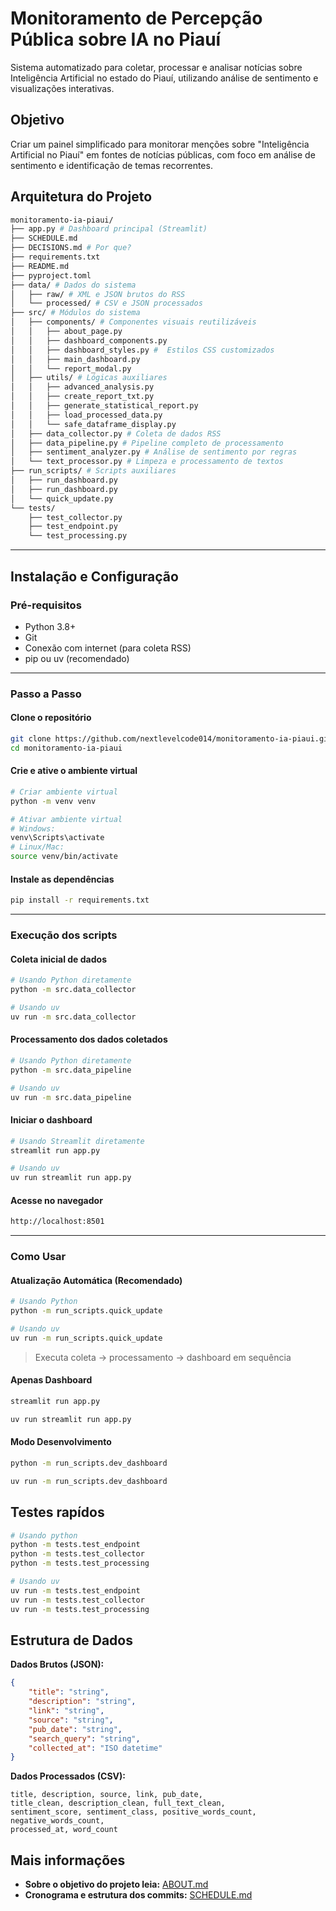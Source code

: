 # Monitoramento de Percepção Pública sobre IA no Piauí

Sistema automatizado para coletar, processar e analisar notícias sobre Inteligência Artificial no estado do Piauí, utilizando análise de sentimento e visualizações interativas.

## Objetivo

Criar um painel simplificado para monitorar menções sobre "Inteligência Artificial no Piauí" em fontes de notícias públicas, com foco em análise de sentimento e identificação de temas recorrentes.

## Arquitetura do Projeto

```bash
monitoramento-ia-piaui/
├── app.py # Dashboard principal (Streamlit)
├── SCHEDULE.md 
├── DECISIONS.md # Por que?
├── requirements.txt 
├── README.md
├── pyproject.toml
├── data/ # Dados do sistema
│   ├── raw/ # XML e JSON brutos do RSS
│   └── processed/ # CSV e JSON processados
├── src/ # Módulos do sistema
│   ├── components/ # Componentes visuais reutilizáveis
│   │   ├── about_page.py
│   │   ├── dashboard_components.py
│   │   ├── dashboard_styles.py #  Estilos CSS customizados
│   │   ├── main_dashboard.py
│   │   └── report_modal.py
│   ├── utils/ # Lógicas auxiliares
│   │   ├── advanced_analysis.py
│   │   ├── create_report_txt.py
│   │   ├── generate_statistical_report.py
│   │   ├── load_processed_data.py
│   │   └── safe_dataframe_display.py
│   ├── data_collector.py # Coleta de dados RSS
│   ├── data_pipeline.py # Pipeline completo de processamento
│   ├── sentiment_analyzer.py # Análise de sentimento por regras
│   └── text_processor.py # Limpeza e processamento de textos
├── run_scripts/ # Scripts auxiliares
│   ├── run_dashboard.py
│   ├── run_dashboard.py
│   └── quick_update.py
└── tests/
    ├── test_collector.py
    ├── test_endpoint.py
    └── test_processing.py

```
---

## **Instalação e Configuração**

### **Pré-requisitos**
- Python 3.8+  
- Git  
- Conexão com internet (para coleta RSS)  
- pip ou uv (recomendado)
---

### **Passo a Passo**

#### **Clone o repositório**
```bash
git clone https://github.com/nextlevelcode014/monitoramento-ia-piaui.git
cd monitoramento-ia-piaui
```

#### **Crie e ative o ambiente virtual**
```bash
# Criar ambiente virtual
python -m venv venv

# Ativar ambiente virtual
# Windows:
venv\Scripts\activate
# Linux/Mac:
source venv/bin/activate
```

#### **Instale as dependências**
```bash
pip install -r requirements.txt
```

---

### **Execução dos scripts**

#### **Coleta inicial de dados**
```bash
# Usando Python diretamente
python -m src.data_collector

# Usando uv
uv run -m src.data_collector
```

#### **Processamento dos dados coletados**
```bash
# Usando Python diretamente
python -m src.data_pipeline

# Usando uv
uv run -m src.data_pipeline
```

#### **Iniciar o dashboard**
```bash
# Usando Streamlit diretamente
streamlit run app.py

# Usando uv
uv run streamlit run app.py
```

#### **Acesse no navegador**
```bash
http://localhost:8501
```

---

### **Como Usar**

#### **Atualização Automática (Recomendado)**
```bash
# Usando Python
python -m run_scripts.quick_update

# Usando uv
uv run -m run_scripts.quick_update
```
> Executa coleta → processamento → dashboard em sequência  

#### **Apenas Dashboard**
```bash
streamlit run app.py

uv run streamlit run app.py
```

#### **Modo Desenvolvimento**
```bash
python -m run_scripts.dev_dashboard

uv run -m run_scripts.dev_dashboard
```

## Testes rapídos
```bash
# Usando python
python -m tests.test_endpoint 
python -m tests.test_collector
python -m tests.test_processing

# Usando uv
uv run -m tests.test_endpoint 
uv run -m tests.test_collector
uv run -m tests.test_processing
```

## Estrutura de Dados
**Dados Brutos (JSON):**
```json
{
    "title": "string",
    "description": "string", 
    "link": "string",
    "source": "string",
    "pub_date": "string",
    "search_query": "string",
    "collected_at": "ISO datetime"
}
```
**Dados Processados (CSV):**
```csv
title, description, source, link, pub_date, 
title_clean, description_clean, full_text_clean,
sentiment_score, sentiment_class, positive_words_count, negative_words_count,
processed_at, word_count
```

## Mais informações
- **Sobre o objetivo do projeto leia:** [ABOUT.md](ABOUT.md)
- **Cronograma e estrutura dos commits:** [SCHEDULE.md](SCHEDULE.md)

